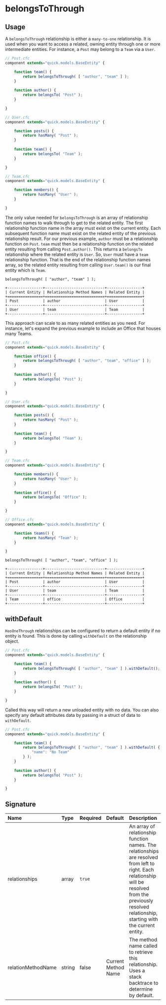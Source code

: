 # belongsToThrough

## Usage

A `belongsToThrough` relationship is either a `many-to-one` relationship. It is used when you want to access a related, owning entity through one or more intermediate entities. For instance, a `Post` may belong to a `Team` via a `User`.

```javascript
// Post.cfc
component extends="quick.models.BaseEntity" {

    function team() {
        return belongsToThrough( [ "author", "team" ] );
    }
    
    function author() {
        return belongsTo( "Post" );
    }

}
```

```javascript
// User.cfc
component extends="quick.models.BaseEntity" {

    function posts() {
        return hasMany( "Post" );
    }
    
    function team() {
        return belongsTo( "Team" );
    }

}
```

```javascript
// Team.cfc
component extends="quick.models.BaseEntity" {

    function members() {
        return hasMany( "User" );
    }

}
```

The only value needed for `belongsToThrough` is an array of relationship function names to walk through to get to the related entity.  The first relationship function name in the array must exist on the current entity.  Each subsequent function name must exist on the related entity of the previous relationship result.  For our previous example, `author` must be a relationship function on `Post`.  `team` must then be a relationship function on the related entity resulting from calling `Post.author()`.  This returns a `belongsTo` relationship where the related entity is `User`.  So, `User` must have a `team` relationship function.  That is the end of the relationship function names array, so the related entity resulting from calling `User.team()` is our final entity which is `Team`.

```text
belongsToThrough( [ "author", "team" ] );

+----------------+---------------------------+----------------+
| Current Entity | Relationship Method Names | Related Entity |
+================+===========================+================+
| Post           | author                    | User           |
+----------------+---------------------------+----------------+
| User           | team                      | Team           |
+----------------+---------------------------+----------------+
```

This approach can scale to as many related entities as you need.  For instance, let's expand the previous example to include an Office that houses many Teams.

```javascript
// Post.cfc
component extends="quick.models.BaseEntity" {

    function office() {
        return belongsToThrough( [ "author", "team", "office" ] );
    }
    
    function author() {
        return belongsTo( "Post" );
    }

}
```

```javascript
// User.cfc
component extends="quick.models.BaseEntity" {

    function posts() {
        return hasMany( "Post" );
    }
    
    function team() {
        return belongsTo( "Team" );
    }

}
```

```javascript
// Team.cfc
component extends="quick.models.BaseEntity" {

    function members() {
        return hasMany( "User" );
    }
    
    function office() {
        return belongsTo( "Office" );
    }

}
```

```javascript
// Office.cfc
component extends="quick.models.BaseEntity" {

    function teams() {
        return hasMany( "Team" );
    }

}
```

```text
belongsToThrough( [ "author", "team", "office" ] );

+----------------+---------------------------+----------------+
| Current Entity | Relationship Method Names | Related Entity |
+================+===========================+================+
| Post           | author                    | User           |
+----------------+---------------------------+----------------+
| User           | team                      | Team           |
+----------------+---------------------------+----------------+
| Team           | office                    | Office         |
+----------------+---------------------------+----------------+
```

## withDefault

`HasOneThrough` relationships can be configured to return a default entity if no entity is found.  This is done by calling `withDefault` on the relationship object.

```javascript
// Post.cfc
component extends="quick.models.BaseEntity" {

    function team() {
        return belongsToThrough( [ "author", "team" ] ).withDefault();
    }
    
    function author() {
        return belongsTo( "Post" );
    }

}
```

Called this way will return a new unloaded entity with no data.  You can also specify any default attributes data by passing in a struct of data to `withDefault`.

```javascript
// Post.cfc
component extends="quick.models.BaseEntity" {

    function team() {
        return belongsToThrough( [ "author", "team" ] ).withDefault( {
            "name": "No Team"
        } );
    }
    
    function author() {
        return belongsTo( "Post" );
    }

}
```

## Signature

| Name | Type | Required | Default | Description |
| :--- | :--- | :--- | :--- | :--- |
| relationships | array | `true` |  | An array of relationship function names. The relationships are resolved from left to right.  Each relationship will be resolved from the previously resolved relationship, starting with the current entity. |
| relationMethodName | string | false | Current Method Name | The method name called to retrieve this relationship.  Uses a stack backtrace to determine by default. |


